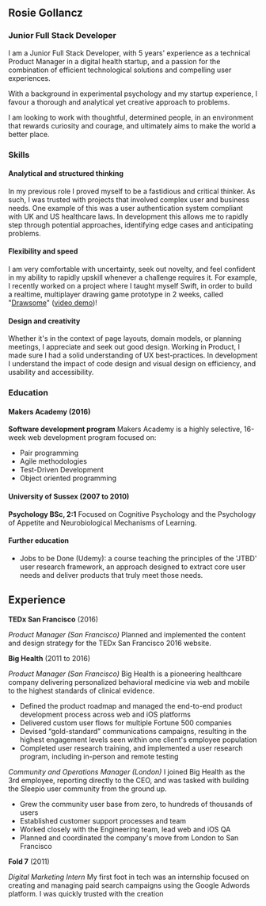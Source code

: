 ## Rosie Gollancz

### Junior Full Stack Developer

I am a Junior Full Stack Developer, with 5 years' experience as a technical
Product Manager in a digital health startup, and a passion for the combination
of efficient technological solutions and compelling user experiences.

With a background in experimental psychology and my startup experience,
I favour a thorough and analytical yet creative approach to problems.

I am looking to work with thoughtful, determined people, in an environment that rewards
curiosity and courage, and ultimately aims to make the world a better place.

### Skills

#### Analytical and structured thinking
In my previous role I proved myself to be a fastidious and critical thinker. As
such, I was trusted with projects that involved complex user and business needs.
One example of this was a user authentication system compliant with UK and US
healthcare laws. In development this allows me to rapidly step through potential
approaches, identifying edge cases and anticipating problems.

#### Flexibility and speed
I am very comfortable with uncertainty, seek out novelty, and feel confident in my
ability to rapidly upskill whenever a challenge requires it. For example, I
recently worked on a project where I taught myself Swift, in order to
 build a realtime, multiplayer drawing game prototype in 2 weeks, called "[Drawsome](https://github.com/rgollancz/drawApp)" ([video demo](http://www.youtube.com/watch?v=LcoMpC1xh1c))!

#### Design and creativity
Whether it's in the context of page layouts, domain models, or planning meetings,
I appreciate and seek out good design. Working in Product, I made sure I had a solid
 understanding of UX best-practices. In development I understand the impact of code
design and visual design on efficiency, and usability and accessibility.

### Education

#### Makers Academy (2016)
**Software development program**
Makers Academy is a highly selective, 16-week web development program focused on:
- Pair programming
- Agile methodologies
- Test-Driven Development
- Object oriented programming

#### University of Sussex (2007 to 2010)
**Psychology BSc, 2:1**
Focused on Cognitive Psychology and the Psychology of Appetite and Neurobiological
Mechanisms of Learning.

#### Further education
- Jobs to be Done (Udemy): a course teaching the principles of the 'JTBD' user
research framework, an approach designed to extract core user needs and deliver
products that truly meet those needs.

## Experience

**TEDx San Francisco** (2016)

*Product Manager (San Francisco)*
Planned and implemented the content and design strategy for the TEDx San
Francisco 2016 website.


**Big Health** (2011 to 2016)

*Product Manager (San Francisco)*
Big Health is a pioneering healthcare company delivering personalized behavioral
medicine via web and mobile to the highest standards of clinical evidence.
- Defined the product roadmap and managed the end-to-end product development
process across web and iOS platforms
- Delivered custom user flows for multiple Fortune 500 companies
- Devised “gold-standard”  communications campaigns, resulting in the highest
engagement levels seen within one client's employee population
- Completed user research training, and implemented a user research program,
including in-person and remote testing

*Community and Operations Manager (London)*
I joined Big Health as the 3rd employee, reporting directly to the CEO, and was
tasked with building the Sleepio user community from the ground up.
- Grew the community user base from zero, to hundreds of thousands of users
- Established customer support processes and team
- Worked closely with the Engineering team, lead web and iOS QA
- Planned and coordinated the company's move from London to San Francisco

**Fold 7** (2011)   

*Digital Marketing Intern*
My first foot in tech was an internship focused on creating and managing
paid search campaigns using the Google Adwords platform. I was quickly trusted
with the creation
